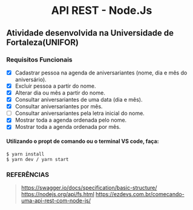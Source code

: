 <h1 align="center"> API REST - Node.Js </h1>

## Atividade desenvolvida na Universidade de Fortaleza(UNIFOR)

### Requisitos Funcionais

- [x] Cadastrar pessoa na agenda de aniversariantes (nome, dia e mês do aniversário).
- [x] Excluir pessoa a partir do nome.
- [x] Alterar dia ou mês a partir do nome.
- [x] Consultar aniversariantes de uma data (dia e mês).
- [x] Consultar aniversariantes por mês.
- [ ] Consultar aniversariantes pela letra inicial do nome.
- [x] Mostrar toda a agenda ordenada pelo nome.
- [x] Mostrar toda a agenda ordenada por mês.

#### Utilizando o propt de comando ou o terminal VS code, faça: 
    $ yarn install
    $ yarn dev / yarn start

### REFERÊNCIAS

> https://swagger.io/docs/specification/basic-structure/
> https://nodejs.org/api/fs.html
> https://ezdevs.com.br/comecando-uma-api-rest-com-node-js/
